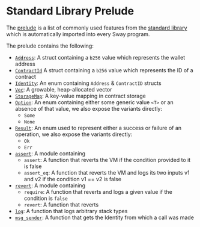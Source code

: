 # Standard Library Prelude

The [prelude](https://github.com/FuelLabs/sway/blob/master/sway-lib-std/src/prelude.sw) is a list of commonly used features from the [standard library](https://github.com/FuelLabs/sway/tree/master/sway-lib-std) which is automatically imported into every Sway program.

The prelude contains the following:

- [`Address`](https://github.com/FuelLabs/sway/blob/master/sway-lib-std/src/address.sw): A struct containing a `b256` value which represents the wallet address
- [`ContractId`](https://github.com/FuelLabs/sway/blob/master/sway-lib-std/src/contract_id.sw) A struct containing a `b256` value which represents the ID of a contract
- [`Identity`](https://github.com/FuelLabs/sway/blob/master/sway-lib-std/src/identity.sw): An enum containing `Address` & `ContractID` structs
- [`Vec`](https://github.com/FuelLabs/sway/blob/master/sway-lib-std/src/vec.sw): A growable, heap-allocated vector
- [`StorageMap`](https://github.com/FuelLabs/sway/blob/master/sway-lib-std/src/storage.sw): A key-value mapping in contract storage
- [`Option`](https://github.com/FuelLabs/sway/blob/master/sway-lib-std/src/option.sw): An enum containing either some generic value `<T>` or an absence of that value, we also expose the variants directly:
  - `Some`
  - `None`
- [`Result`](https://github.com/FuelLabs/sway/blob/master/sway-lib-std/src/result.sw): An enum used to represent either a success or failure of an operation, we also expose the variants directly:
  - `Ok`
  - `Err`
- [`assert`](https://github.com/FuelLabs/sway/blob/master/sway-lib-std/src/assert.sw): A module containing
  - `assert`: A function that reverts the VM if the condition provided to it is false
  - `assert_eq`: A function that reverts the VM and logs its two inputs v1 and v2 if the condition v1 == v2 is false
- [`revert`](https://github.com/FuelLabs/sway/blob/master/sway-lib-std/src/revert.sw): A module containing
  - `require`: A function that reverts and logs a given value if the condition is `false`
  - `revert`: A function that reverts
- [`log`](https://github.com/FuelLabs/sway/blob/master/sway-lib-std/src/logging.sw): A function that logs arbitrary stack types
- [`msg_sender`](https://github.com/FuelLabs/sway/blob/master/sway-lib-std/src/auth.sw): A function that gets the Identity from which a call was made
